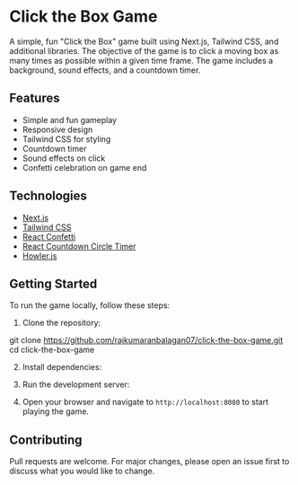 # Click the Box Game

A simple, fun "Click the Box" game built using Next.js, Tailwind CSS, and additional libraries. The objective of the game is to click a moving box as many times as possible within a given time frame. The game includes a background, sound effects, and a countdown timer.

## Features

- Simple and fun gameplay
- Responsive design
- Tailwind CSS for styling
- Countdown timer
- Sound effects on click
- Confetti celebration on game end

## Technologies

- [Next.js](https://nextjs.org/)
- [Tailwind CSS](https://tailwindcss.com/)
- [React Confetti](https://github.com/alampros/react-confetti)
- [React Countdown Circle Timer](https://github.com/vydimitrov/react-countdown-circle-timer)
- [Howler.js](https://howlerjs.com/)

## Getting Started

To run the game locally, follow these steps:

1. Clone the repository:

git clone https://github.com/rajkumaranbalagan07/click-the-box-game.git
cd click-the-box-game


2. Install dependencies:


3. Run the development server:


4. Open your browser and navigate to `http://localhost:8080` to start playing the game.

## Contributing

Pull requests are welcome. For major changes, please open an issue first to discuss what you would like to change.



